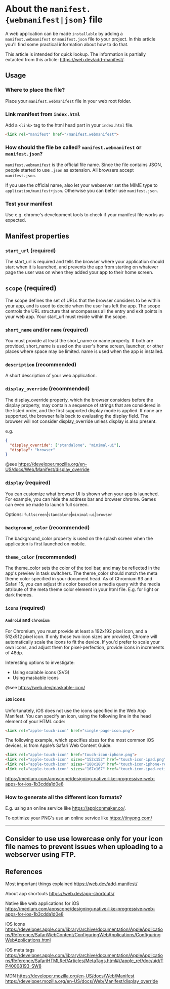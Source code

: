 
# About the `manifest.{webmanifest|json}` file

A web application can be made `installable` by adding a `manifest.webmanifest` or `manifest.json` file to your project. In this article you'll find some practical information about how to do that.

This article is intended for quick lookup. The information is partially extacted from this article: https://web.dev/add-manifest/.


## Usage

### Where to place the file?
Place your `manifest.webmanifest` file in your web root folder.

### Link manifest from `index.html`
Add a `<link>` tag to the html head part in your `index.html` file.

```html
<link rel="manifest" href="/manifest.webmanifest">
```

### How should the file be called? `manifest.webmanifest` or `manifest.json`?

`manifest.webmanifest` is the official file name. Since the file contains JSON, people started to use `.json` as extension. All browsers accept `manifest.json`.

If you use the official name, also let your webserver set the MIME type to `application/manifest+json`. Otherwise you can better use `manifest.json`.

### Test your manifest
Use e.g. chrome's development tools to check if your manifest file works as expected.


## Manifest properties

### `start_url` (required)
The start_url is required and tells the browser where your application should start when it is launched, and prevents the app from starting on whatever page the user was on when they added your app to their home screen.

## `scope` (required)
The scope defines the set of URLs that the browser considers to be within your app, and is used to decide when the user has left the app. The scope controls the URL structure that encompasses all the entry and exit points in your web app. Your start_url must reside within the scope.

### `short_name` and/or `name` (required)
You must provide at least the short_name or name property. If both are provided, short_name is used on the user's home screen, launcher, or other places where space may be limited. name is used when the app is installed.

### `description` (recommended)
A short description of your web application.

### `display_override` (recommended)
The display_override property, which the browser considers before the display property, may contain a sequence of strings that are considered in the listed order, and the first supported display mode is applied. If none are supported, the browser falls back to evaluating the display field. The browser will not consider display_override unless display is also present.

e.g.
```json
{
  "display_override": ["standalone", "minimal-ui"],
  "display": "browser"
}
```

@see https://developer.mozilla.org/en-US/docs/Web/Manifest/display_override

### `display` (required)
You can customize what browser UI is shown when your app is launched. For example, you can hide the address bar and browser chrome. Games can even be made to launch full screen.

Options: `fullscreen`|`standalone`|`minimal-ui`|`browser`

### `background_color` (recommended)
The background_color property is used on the splash screen when the application is first launched on mobile.

### `theme_color` (recommended)
The theme_color sets the color of the tool bar, and may be reflected in the app's preview in task switchers. The theme_color should match the meta theme color specified in your document head. As of Chromium 93 and Safari 15, you can adjust this color based on a media query with the media attribute of the meta theme color element in your html file. E.g. for light or dark themes.


### `icons` (required)

#### `Android` and `chromium`
For Chromium, you must provide at least a 192x192 pixel icon, and a 512x512 pixel icon. If only those two icon sizes are provided, Chrome will automatically scale the icons to fit the device. If you'd prefer to scale your own icons, and adjust them for pixel-perfection, provide icons in increments of 48dp.

Interesting options to investigate:
- Using scalable icons (SVG)
- Using maskable icons

@see https://web.dev/maskable-icon/

#### `iOS` icons
Unfortunately, iOS does not use the icons specified in the Web App Manifest. You can specify an icon, using the following line in the head element of your HTML code:

```html
<link rel="apple-touch-icon" href="single-page-icon.png">
```

The following example, which specifies sizes for the most common iOS devices, is from Apple’s Safari Web Content Guide.

```html
<link rel="apple-touch-icon" href="touch-icon-iphone.png">
<link rel="apple-touch-icon" sizes="152x152" href="touch-icon-ipad.png">
<link rel="apple-touch-icon" sizes="180x180" href="touch-icon-iphone-retina.png">
<link rel="apple-touch-icon" sizes="167x167" href="touch-icon-ipad-retina.png">
```

https://medium.com/appscope/designing-native-like-progressive-web-apps-for-ios-1b3cdda1d0e8

### How to generate all the different icon formats?

E.g. using an online service like https://appiconmaker.co/.

To optimize your PNG's use an online service like https://tinypng.com/

---
Consider to use use lowercase only for your icon file names to prevent issues when uploading to a webserver using FTP.
---

## References

Most important things explained
https://web.dev/add-manifest/

About app shortcuts
https://web.dev/app-shortcuts/

Native like web applications for iOS
https://medium.com/appscope/designing-native-like-progressive-web-apps-for-ios-1b3cdda1d0e8

iOS icons
https://developer.apple.com/library/archive/documentation/AppleApplications/Reference/SafariWebContent/ConfiguringWebApplications/ConfiguringWebApplications.html

iOS meta tags
https://developer.apple.com/library/archive/documentation/AppleApplications/Reference/SafariHTMLRef/Articles/MetaTags.html#//apple_ref/doc/uid/TP40008193-SW8

MDN
https://developer.mozilla.org/en-US/docs/Web/Manifest
https://developer.mozilla.org/en-US/docs/Web/Manifest/display_override
